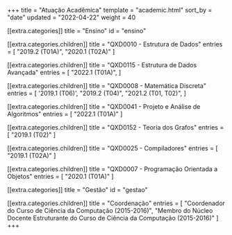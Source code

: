 +++
title = "Atuação Acadêmica"
template = "academic.html"
sort_by = "date"
updated = "2022-04-22"
weight = 40

[[extra.categories]]
title = "Ensino"
id = "ensino"

  [[extra.categories.children]]
  title = "QXD0010 - Estrutura de Dados"
  entries = [
  "2019.2 (T01A)",
  "2020.1 (T02A)"
]

  [[extra.categories.children]]
  title = "QXD0115 - Estrutura de Dados Avançada"
  entries = [
  "2022.1 (T01A)",
]

  [[extra.categories.children]]
  title = "QXD0008 - Matemática Discreta"
  entries = [
  '2019.1 (T06)',
  "2019.2 (T04)",
  "2021.2 (T01, T02)",
]

  [[extra.categories.children]]
  title = "QXD0041 - Projeto e Análise de Algoritmos"
  entries = [
  "2022.1 (T01A)"
]

  [[extra.categories.children]]
  title = "QXD0152 - Teoria dos Grafos"
  entries = [
  "2019.1 (T02)"
]

  [[extra.categories.children]]
  title = "QXD0025 - Compiladores"
  entries = [
  "2019.1 (T02A)"
]

  [[extra.categories.children]]
  title = "QXD0007 - Programação Orientada a Objetos"
  entries = [
  "2020.1 (T01A)"
]

[[extra.categories]]
title = "Gestão"
id = "gestao"

  [[extra.categories.children]]
  title = "Coordenação"
  entries = [
  "Coordenador do Curso de Ciência da Computação (2015-2016)",
  "Membro do Núcleo Docente Estruturante do Curso de Ciência da Computação (2015-2016)"
]
+++
